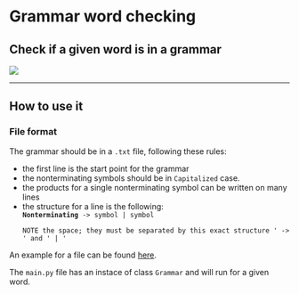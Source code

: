 <h1>Grammar word checking</h1>
<h2>Check if a given word is in a grammar</h2>
<img src='https://github.com/w-i-l/word-in-grammar/assets/65015373/bcdeede3-0810-4623-9d4c-faf222b9ccba'>



<br>
<hr>
<h2>How to use it</h2>

<h3>File format</h3>

<p>The grammar should be in a <code>.txt</code> file, following these rules:<p>

<ul>
    <li>the first line is the start point for the grammar</li>
    <li>the nonterminating symbols should be in <code>Capitalized</code> case.</li>
    <li>the products for a single nonterminating symbol can be written on many lines</li>
    <li>the structure for a line is the following:</li>
    <code><b>Nonterminating</b> -> symbol | symbol</code>

    NOTE the space; they must be separated by this exact structure ' -> ' and ' | '
</ul>

<p>An example for a file can be found <a href='https://github.com/w-i-l/word-in-grammar/blob/main/grammar.txt'>here</a>.</p>

<p>The <code>main.py</code> file has an instace of class <code>Grammar</code> and will run for a given word.</p>